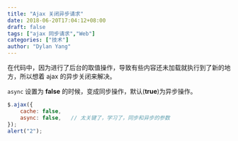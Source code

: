 ```yaml
---
title: "Ajax 关闭异步请求"
date: 2018-06-20T17:04:12+08:00
draft: false
tags: ["ajax 同步请求","Web"]
categories: ["技术"]
author: "Dylan Yang"
---
```


在代码中，因为进行了后台的取值操作，导致有些内容还未加载就执行到了新的地方，所以想着 ajax 的异步关闭来解决。

<!--more-->

`async` 设置为 **false** 的时候，变成同步操作，默认(**true**)为异步操作。

``` js
$.ajax({
    cache: false,
    async: false,   // 太关键了，学习了，同步和异步的参数
});
alert("2");
```